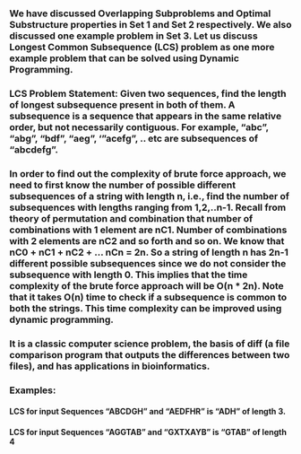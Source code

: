 


### We have discussed Overlapping Subproblems and Optimal Substructure properties in Set 1 and Set 2 respectively. We also discussed one example problem in Set 3. Let us discuss Longest Common Subsequence (LCS) problem as one more example problem that can be solved using Dynamic Programming.

### LCS Problem Statement: Given two sequences, find the length of longest subsequence present in both of them. A subsequence is a sequence that appears in the same relative order, but not necessarily contiguous. For example, “abc”, “abg”, “bdf”, “aeg”, ‘”acefg”, .. etc are subsequences of “abcdefg”. 

### In order to find out the complexity of brute force approach, we need to first know the number of possible different subsequences of a string with length n, i.e., find the number of subsequences with lengths ranging from 1,2,..n-1. Recall from theory of permutation and combination that number of combinations with 1 element are nC1. Number of combinations with 2 elements are nC2 and so forth and so on. We know that nC0 + nC1 + nC2 + … nCn = 2n. So a string of length n has 2n-1 different possible subsequences since we do not consider the subsequence with length 0. This implies that the time complexity of the brute force approach will be O(n * 2n). Note that it takes O(n) time to check if a subsequence is common to both the strings. This time complexity can be improved using dynamic programming.

### It is a classic computer science problem, the basis of diff (a file comparison program that outputs the differences between two files), and has applications in bioinformatics.

### Examples: 
#### LCS for input Sequences “ABCDGH” and “AEDFHR” is “ADH” of length 3. 
#### LCS for input Sequences “AGGTAB” and “GXTXAYB” is “GTAB” of length 4